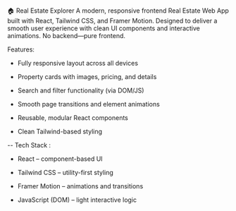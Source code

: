 🏠 Real Estate Explorer
A modern, responsive frontend Real Estate Web App built with React, Tailwind CSS, and Framer Motion. Designed to deliver a smooth user experience with clean UI components and interactive animations. No backend—pure frontend.

Features:

- Fully responsive layout across all devices

- Property cards with images, pricing, and details

- Search and filter functionality (via DOM/JS)

- Smooth page transitions and element animations

- Reusable, modular React components

- Clean Tailwind-based styling

-- Tech Stack :

- React – component-based UI

- Tailwind CSS – utility-first styling

- Framer Motion – animations and transitions

- JavaScript (DOM) – light interactive logic
